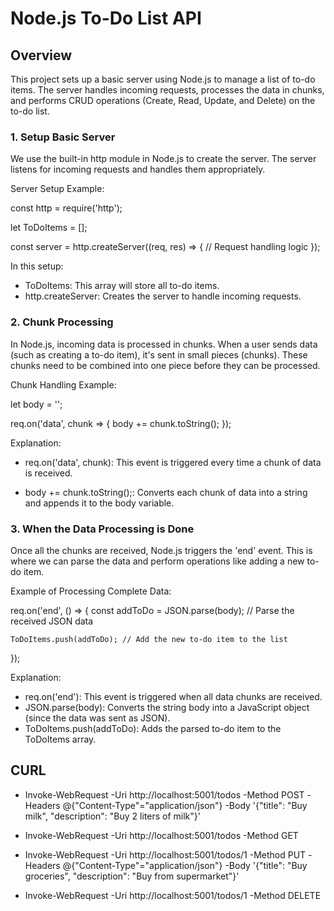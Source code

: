 # Node.js To-Do List API

## Overview
This project sets up a basic server using Node.js to manage a list of to-do items. The server handles incoming requests, processes the data in chunks, and performs CRUD operations (Create, Read, Update, and Delete) on the to-do list.

### 1. Setup Basic Server
We use the built-in http module in Node.js to create the server. The server listens for incoming requests and handles them appropriately.

Server Setup Example:

const http = require('http');

let ToDoItems = [];

const server = http.createServer((req, res) => {
  // Request handling logic
});


In this setup:

* ToDoItems: This array will store all to-do items.
* http.createServer: Creates the server to handle incoming requests.


### 2. Chunk Processing
In Node.js, incoming data is processed in chunks. When a user sends data (such as creating a to-do item), it's sent in small pieces (chunks). These chunks need to be combined into one piece before they can be processed.

Chunk Handling Example:

let body = '';

req.on('data', chunk => {
    body += chunk.toString();
});

Explanation:
* req.on('data', chunk): This event is triggered every time a chunk of data is received.

* body += chunk.toString();: Converts each chunk of data into a string and appends it to the body variable.

### 3. When the Data Processing is Done
Once all the chunks are received, Node.js triggers the 'end' event. This is where we can parse the data and perform operations like adding a new to-do item.

Example of Processing Complete Data:

req.on('end', () => {
    const addToDo = JSON.parse(body); // Parse the received JSON data

    ToDoItems.push(addToDo); // Add the new to-do item to the list
});

Explanation:
* req.on('end'): This event is triggered when all data chunks are received.
* JSON.parse(body): Converts the string body into a JavaScript object (since the data was sent as JSON).
* ToDoItems.push(addToDo): Adds the parsed to-do item to the ToDoItems array.

## CURL

* Invoke-WebRequest -Uri http://localhost:5001/todos -Method POST -Headers @{"Content-Type"="application/json"} -Body '{"title": "Buy milk", "description": "Buy 2 liters of milk"}'

* Invoke-WebRequest -Uri http://localhost:5001/todos -Method GET

* Invoke-WebRequest -Uri http://localhost:5001/todos/1 -Method PUT -Headers @{"Content-Type"="application/json"} -Body '{"title": "Buy groceries", "description": "Buy from supermarket"}'

* Invoke-WebRequest -Uri http://localhost:5001/todos/1 -Method DELETE
